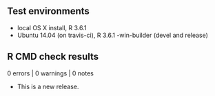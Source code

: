 ## Test environments
- local OS X install, R 3.6.1
- Ubuntu 14.04 (on travis-ci), R 3.6.1
-win-builder (devel and release)

## R CMD check results

0 errors | 0 warnings | 0 notes

- This is a new release.
